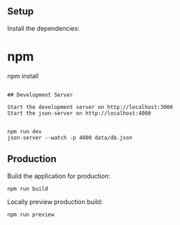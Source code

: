 ## Setup

Install the dependencies:

# npm
npm install


```

## Development Server

Start the development server on http://localhost:3000
Start the json-server on http://localhost:4000


npm run dev
json-server --watch -p 4000 data/db.json

```

## Production

Build the application for production:

```bash
npm run build
```

Locally preview production build:

```bash
npm run preview
```

